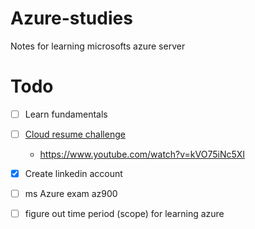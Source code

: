 # Azure-studies
Notes for learning microsofts azure server

# Todo

- [ ] Learn fundamentals

- [ ] [Cloud resume challenge](https://cloudresumechallenge.dev/docs/the-challenge/)
    * https://www.youtube.com/watch?v=kVO75iNc5XI

- [x] Create linkedin account

- [ ] ms Azure exam az900

- [ ] figure out time period (scope) for learning azure

